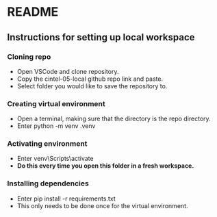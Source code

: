 # README
## Instructions for setting up local workspace
### Cloning repo
- Open VSCode and clone repository.
- Copy the cintel-05-local github repo link and paste.
- Select folder you would like to save the repository to.  
### Creating virtual environment
- Open a terminal, making sure that the directory is the repo directory.
- Enter python -m venv .venv
### Activating environment
- Enter venv\Scripts\activate
- **Do this every time you open this folder in a fresh workspace.**
### Installing dependencies
- Enter pip install -r requirements.txt  
- This only needs to be done once for the virtual environment.
